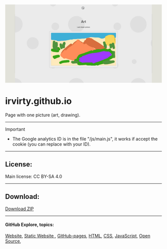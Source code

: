 ![banner](/img/github-banner-settings.png)  
  
# irvirty.github.io

Page with one picture (art, drawing).
  
---
   
> [!IMPORTANT]
> - The Google analytics ID is in the file "/js/main.js", it works if accept the cookie (you can replace with your ID).  
  
---
  
## License:  
Main license: CC BY-SA 4.0  
  
---  
  
## Download:
  
[Download ZIP](https://github.com/irvirty/irvirty.github.io/archive/refs/heads/main.zip)
  
---  
   
#### GitHub Explore, topics:  
[Website](https://github.com/topics/website),
[Static Website ](https://github.com/topics/static-website),
[GitHub-pages](https://github.com/topics/github-pages),
[HTML](https://github.com/topics/HTML),
[CSS](https://github.com/topics/CSS),
[JavaScript](https://github.com/topics/javascript),
[Open Source](https://github.com/topics/open-source),


